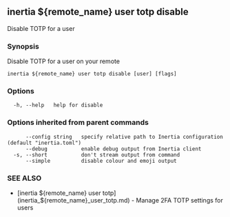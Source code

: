## inertia ${remote_name} user totp disable

Disable TOTP for a user

### Synopsis

Disable TOTP for a user on your remote

```
inertia ${remote_name} user totp disable [user] [flags]
```

### Options

```
  -h, --help   help for disable
```

### Options inherited from parent commands

```
      --config string   specify relative path to Inertia configuration (default "inertia.toml")
      --debug           enable debug output from Inertia client
  -s, --short           don't stream output from command
      --simple          disable colour and emoji output
```

### SEE ALSO

* [inertia ${remote_name} user totp](inertia_${remote_name}_user_totp.md)	 - Manage 2FA TOTP settings for users

